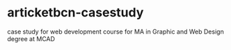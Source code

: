 # articketbcn-casestudy
case study for web development course for MA in Graphic and Web Design degree at MCAD
